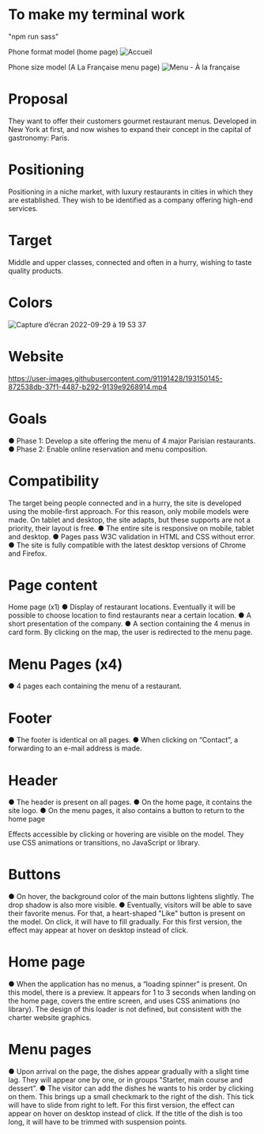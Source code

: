# To make my terminal work
"npm run sass"

Phone format model (home page)
![Accueil](https://user-images.githubusercontent.com/91191428/193143037-75458cf5-cd0a-4cdc-82a2-96c8cac2457d.png)

Phone size model (A La Française menu page)
![Menu - À la française](https://user-images.githubusercontent.com/91191428/193142827-8a422fe0-55e3-4c88-9545-6e8500af6573.png)

# Proposal
They want to offer their customers gourmet restaurant menus. Developed in New York at first, and now wishes to expand their concept in the capital of gastronomy: Paris.

# Positioning
Positioning in a niche market, with luxury restaurants in cities in which they are established. They wish to be identified as a company offering high-end services.

# Target
Middle and upper classes, connected and often in a hurry, wishing to taste quality products.

# Colors
![Capture d’écran 2022-09-29 à 19 53 37](https://user-images.githubusercontent.com/91191428/193118303-629f7962-658a-46c2-b040-ce4179379b8e.png)

# Website
https://user-images.githubusercontent.com/91191428/193150145-872538db-37f1-4487-b292-9139e9268914.mp4

# Goals
● Phase 1: Develop a site offering the menu of 4 major Parisian restaurants.
● Phase 2: Enable online reservation and menu composition.

# Compatibility
The target being people connected and in a hurry, the site is developed using the mobile-first approach. For this reason, only mobile models were made.
On tablet and desktop, the site adapts, but these supports are not a priority, their layout is free.
● The entire site is responsive on mobile, tablet and desktop.
● Pages pass W3C validation in HTML and CSS without error.
● The site is fully compatible with the latest desktop versions of Chrome and Firefox.

# Page content
Home page (x1)
● Display of restaurant locations. Eventually it will be possible to choose location to find restaurants near a certain location.
● A short presentation of the company.
● A section containing the 4 menus in card form. By clicking on the map, the user is redirected to the menu page.

# Menu Pages (x4)
● 4 pages each containing the menu of a restaurant.

# Footer
● The footer is identical on all pages.
● When clicking on “Contact”, a forwarding to an e-mail address is made.

# Header
● The header is present on all pages.
● On the home page, it contains the site logo.
● On the menu pages, it also contains a button to return to the home page

Effects accessible by clicking or hovering are visible on the model. They use CSS animations or transitions, no JavaScript or library.

# Buttons
● On hover, the background color of the main buttons lightens slightly. The drop shadow is also more visible.
● Eventually, visitors will be able to save their favorite menus. For that, a heart-shaped "Like" button is present on the model. On click, it will have to fill gradually. For this first version, the effect may appear at hover on desktop instead of click.

# Home page
● When the application has no menus, a “loading spinner” is present. On this model, there is a preview. It appears for 1 to 3 seconds when landing on the home page, covers the entire screen, and uses CSS animations (no library). The design of this loader is not defined, but consistent with the charter website graphics.

# Menu pages
● Upon arrival on the page, the dishes appear gradually with a slight time lag. They will appear one by one, or in groups "Starter, main course and dessert".
● The visitor can add the dishes he wants to his order by clicking on them. This brings up a small checkmark to the right of the dish. This tick will have to slide from right to left. For this first version, the effect can appear on hover on desktop instead of click. If the title of the dish is too long, it will have to be trimmed with suspension points.
